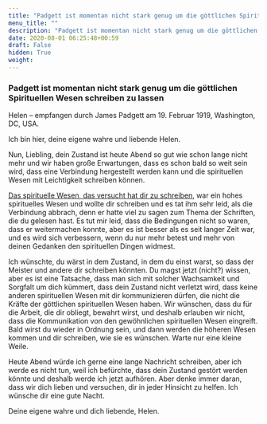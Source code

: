 ```yaml
---
title: "Padgett ist momentan nicht stark genug um die göttlichen Spirituellen Wesen schreiben zu lassen"
menu_title: ""
description: "Padgett ist momentan nicht stark genug um die göttlichen Spirituellen Wesen schreiben zu lassen"
date: 2020-08-01 06:25:48+00:59
draft: False
hidden: True
weight:
---
```

### Padgett ist momentan nicht stark genug um die göttlichen Spirituellen Wesen schreiben zu lassen

Helen – empfangen durch James Padgett am 19. Februar 1919, Washington, DC, USA.

Ich bin hier, deine eigene wahre und liebende Helen.

Nun, Liebling, dein Zustand ist heute Abend so gut wie schon lange nicht mehr und wir haben große Erwartungen, dass es schon bald so weit sein wird, dass eine Verbindung hergestellt werden kann und die spirituellen Wesen mit Leichtigkeit schreiben können.

[Das spirituelle Wesen, das versucht hat dir zu schreiben](/padgett-botschaften/padgett-botschaften-in-reihenfolge-des-datums/padgett-botschaften-1919/job-kommentiert-das-buch-das-nur-die-natuerliche-liebe-und-nicht-die-goettliche-liebe-beinhaltet-jep-job-19-februar-1919/), war ein hohes spirituelles Wesen und wollte dir schreiben und es tat ihm sehr leid, als die Verbindung abbrach, denn er hatte viel zu sagen zum Thema der Schriften, die du gelesen hast. Es tut mir leid, dass die Bedingungen nicht so waren, dass er weitermachen konnte, aber es ist besser als es seit langer Zeit war, und es wird sich verbessern, wenn du nur mehr betest und mehr von deinen Gedanken den spirituellen Dingen widmest.

Ich wünschte, du wärst in dem Zustand, in dem du einst warst, so dass der Meister und andere dir schreiben könnten. Du magst jetzt (nicht?) wissen, aber es ist eine Tatsache, dass man sich mit solcher Wachsamkeit und Sorgfalt um dich kümmert, dass dein Zustand nicht verletzt wird, dass keine anderen spirituellen Wesen mit dir kommunizieren dürfen, die nicht die Kräfte der göttlichen spirituellen Wesen haben. Wir wünschen, dass du für die Arbeit, die dir obliegt, bewahrt wirst, und deshalb erlauben wir nicht, dass die Kommunikation von den gewöhnlichen spirituellen Wesen eingreift. Bald wirst du wieder in Ordnung sein, und dann werden die höheren Wesen kommen und dir schreiben, wie sie es wünschen. Warte nur eine kleine Weile.

Heute Abend würde ich gerne eine lange Nachricht schreiben, aber ich werde es nicht tun, weil ich befürchte, dass dein Zustand gestört werden könnte und deshalb werde ich jetzt aufhören. Aber denke immer daran, dass wir dich lieben und versuchen, dir in jeder Hinsicht zu helfen. Ich wünsche dir eine gute Nacht.

Deine eigene wahre und dich liebende, Helen.
